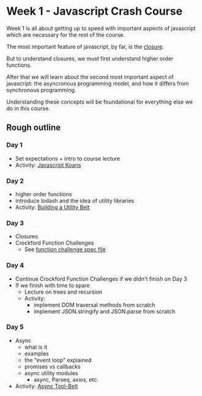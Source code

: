 # Week 1 - Javascript Crash Course

Week 1 is all about getting up to speed with important aspects of javascript which are necessary for the rest of the course.

The most important feature of javascript, by far, is the [closure](https://en.wikipedia.org/wiki/Closure_(computer_programming)).

But to understand closures, we must first understand higher order functions.

After that we will learn about the second most important aspect of javascript: the asyncronous programming model, and how it differs from synchronous programming.

Understanding these concepts will be foundational for everything else we do in this course.

## Rough outline

### Day 1

* Set expectations + intro to course lecture
* Activity: [Javascript Koans](./koans.md)


### Day 2

* higher order functions
* introduce lodash and the idea of utility libraries
* Activity: [Building a Utility Belt](https://github.com/PdxCodeGuild/bat-belt)

### Day 3

* Closures
* Crockford Function Challenges
  * See [function challenge spec file](./function-challenge-spec.js)

### Day 4

* Continue Crockford Function Challenges if we didn't finish on Day 3
* If we finish with time to spare
  * Lecture on trees and recursion
  * Activity: 
    * implement DOM traversal methods from scratch
    * implement JSON.stringify and JSON.parse from scratch

### Day 5

* Async
  * what is it
  * examples
  * the "event loop" explained
  * promises vs callbacks
  * async utility modules
    * async, Parseq, axios, etc.
* Activity: [Async Tool-Belt](./async-utility.md)
